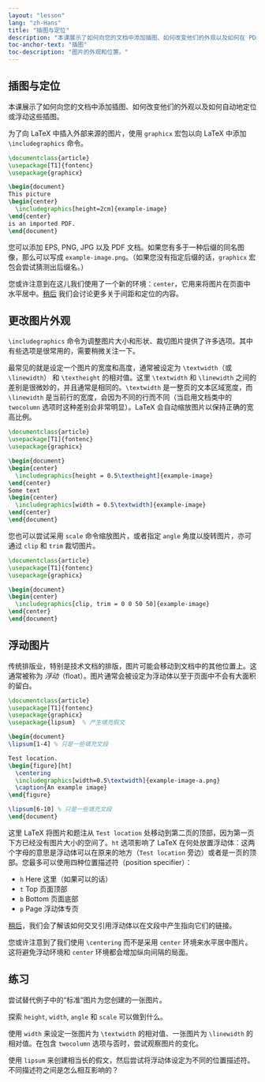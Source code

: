 ```yaml
---
layout: "lesson"
lang: "zh-Hans"
title: "插图与定位"
description: "本课展示了如何向您的文档中添加插图、如何改变他们的外观以及如何在 PDF 中自动地定位或浮动这些插图。"
toc-anchor-text: "插图"
toc-description: "图片的外观和位置。"
---
```


## 插图与定位

<span
  class="summary">本课展示了如何向您的文档中添加插图、如何改变他们的外观以及如何自动地定位或浮动这些插图。</span>

为了向 LaTeX 中插入外部来源的图片，使用 `graphicx` 宏包以向 LaTeX 中添加 `\includegraphics` 命令。

```latex
\documentclass{article}
\usepackage[T1]{fontenc}
\usepackage{graphicx}

\begin{document}
This picture
\begin{center}
  \includegraphics[height=2cm]{example-image}
\end{center}
is an imported PDF.
\end{document}
```

您可以添加 EPS, PNG, JPG 以及 PDF 文档。如果您有多于一种后缀的同名图像，那么可以写成 `example-image.png`。（如果您没有指定后缀的话，`graphicx` 宏包会尝试猜测出后缀名。）

您或许注意到在这儿我们使用了一个新的环境：`center`，它用来将图片在页面中水平居中。[稍后](lesson-11) 我们会讨论更多关于间距和定位的内容。

## 更改图片外观

`\includegraphics` 命令为调整图片大小和形状、裁切图片提供了许多选项。其中有些选项是很常用的，需要稍微关注一下。

最常见的就是设定一个图片的宽度和高度，通常被设定为 `\textwidth`（或 `\linewidth`） 和 `\textheight` 的相对值。这里 `\textwidth` 和 `\linewidth` 之间的差别是很微妙的，并且通常是相同的。`\textwidth` 是一整页的文本区域宽度，而 `\linewidth` 是当前行的宽度，会因为不同的行而不同（当启用文档类中的 `twocolumn` 选项时这种差别会非常明显）。LaTeX 会自动缩放图片以保持正确的宽高比例。

```latex
\documentclass{article}
\usepackage[T1]{fontenc}
\usepackage{graphicx}

\begin{document}
\begin{center}
  \includegraphics[height = 0.5\textheight]{example-image}
\end{center}
Some text
\begin{center}
  \includegraphics[width = 0.5\textwidth]{example-image}
\end{center}
\end{document}
```

您也可以尝试采用 `scale` 命令缩放图片，或者指定 `angle` 角度以旋转图片，亦可通过 `clip` 和 `trim` 裁切图片。

```latex
\documentclass{article}
\usepackage[T1]{fontenc}
\usepackage{graphicx}

\begin{document}
\begin{center}
  \includegraphics[clip, trim = 0 0 50 50]{example-image}
\end{center}
\end{document}
```

## 浮动图片

传统排版业，特别是技术文档的排版，图片可能会移动到文档中的其他位置上。这通常被称为 *浮动*（float）。图片通常会被设定为浮动体以至于页面中不会有大面积的留白。

```latex
\documentclass{article}
\usepackage[T1]{fontenc}
\usepackage{graphicx}
\usepackage{lipsum}  % 产生填充假文

\begin{document}
\lipsum[1-4] % 只是一些填充文段

Test location.
\begin{figure}[ht]
  \centering
  \includegraphics[width=0.5\textwidth]{example-image-a.png}
  \caption{An example image}
\end{figure}

\lipsum[6-10] % 只是一些填充文段
\end{document}
```

这里 LaTeX 将图片和题注从 `Test location` 处移动到第二页的顶部，因为第一页下方已经没有图片大小的空间了。`ht` 选项影响了 LaTeX 在何处放置浮动体：这两个字母的意思是浮动体可以在原来的地方（`Test location` 旁边）或者是一页的顶部。您最多可以使用四种位置描述符（position specifier）：

- `h` Here 这里（如果可以的话）
- `t` Top 页面顶部
- `b` Bottom 页面底部
- `p` Page 浮动体专页

[稍后](lesson-09)，我们会了解该如何交叉引用浮动体以在文段中产生指向它们的链接。

您或许注意到了我们使用 `\centering` 而不是采用 `center` 环境来水平居中图片。这将避免浮动环境和 `center` 环境都会增加纵向间隔的局面。

## 练习

尝试替代例子中的“标准”图片为您创建的一张图片。

探索 `height`, `width`, `angle` 和 `scale` 可以做到什么。

使用 `width` 来设定一张图片为 `\textwidth` 的相对值、一张图片为 `\linewidth` 的相对值。在包含 `twocolumn` 选项与否时，尝试观察图片的变化。

使用 `lipsum` 来创建相当长的假文，然后尝试将浮动体设定为不同的位置描述符。不同描述符之间是怎么相互影响的？
